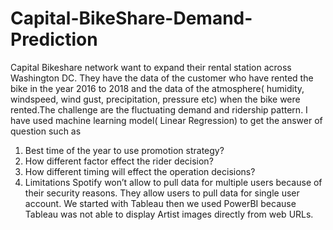 # Capital-BikeShare-Demand-Prediction
Capital Bikeshare network want to expand their rental station across Washington DC. They have the data of the customer who have rented the bike in the year 2016 to 2018 and the data of the atmosphere( humidity, windspeed, wind gust, precipitation, pressure etc) when the bike were rented.The challenge are the fluctuating demand  and ridership pattern.  I have used machine learning model( Linear Regression) to get the answer of question such as 
1) Best time of the year to use promotion strategy?
2) How different factor effect the rider decision?  
3) How different timing will effect the operation decisions?
4) Limitations
Spotify won’t allow to pull data for multiple users because of their security reasons. They allow users to pull data for single user account.
We started with Tableau then we used PowerBI because Tableau was not able to display Artist images directly from web URLs.
